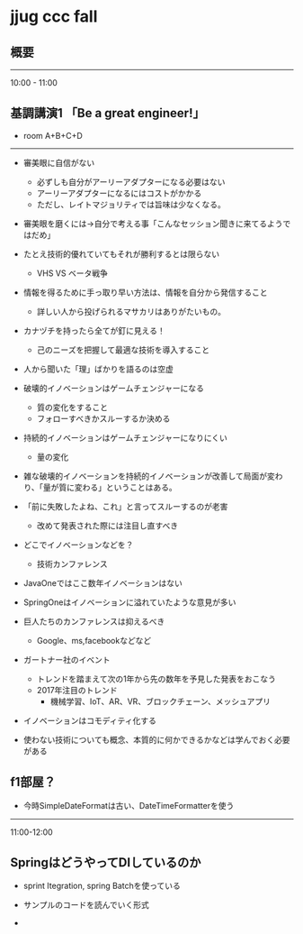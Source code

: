 # jjug ccc fall
## 概要


---
10:00 - 11:00

## 基調講演1 「Be a great engineer!」
- room A+B+C+D

---

- 審美眼に自信がない
  - 必ずしも自分がアーリーアダプターになる必要はない
  - アーリーアダプターになるにはコストがかかる
  - ただし、レイトマジョリティでは旨味は少なくなる。
- 審美眼を磨くには→自分で考える事「こんなセッション聞きに来てるようではだめ」
- たとえ技術的優れていてもそれが勝利するとは限らない
  - VHS VS ベータ戦争

- 情報を得るために手っ取り早い方法は、情報を自分から発信すること
  - 詳しい人から投げられるマサカリはありがたいもの。
- カナヅチを持ったら全てが釘に見える！
  - 己のニーズを把握して最適な技術を導入すること
- 人から聞いた「理」ばかりを語るのは空虚

- 破壊的イノベーションはゲームチェンジャーになる
  - 質の変化をすること
  - フォローすべきかスルーするか決める
- 持続的イノベーションはゲームチェンジャーになりにくい
  - 量の変化
- 雑な破壊的イノベーションを持続的イノベーションが改善して局面が変わり、「量が質に変わる」ということはある。
- 「前に失敗したよね、これ」と言ってスルーするのが老害
  - 改めて発表された際には注目し直すべき

- どこでイノベーションなどを？
  - 技術カンファレンス
- JavaOneではここ数年イノベーションはない
- SpringOneはイノベーションに溢れていたような意見が多い
- 巨人たちのカンファレンスは抑えるべき
  - Google、ms,facebookなどなど
- ガートナー社のイベント
  - トレンドを踏まえて次の1年から先の数年を予見した発表をおこなう
  - 2017年注目のトレンド
    - 機械学習、IoT、AR、VR、ブロックチェーン、メッシュアプリ

- イノベーションはコモディティ化する
- 使わない技術についても概念、本質的に何かできるかなどは学んでおく必要がある

## f1部屋？
- 今時SimpleDateFormatは古い、DateTimeFormatterを使う

---
11:00-12:00

## SpringはどうやってDIしているのか
- sprint Itegration, spring Batchを使っている

- サンプルのコードを読んでいく形式
-
